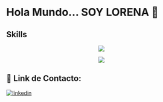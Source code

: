 
 # Hola Mundo... SOY LORENA 🙌
   
 ## Skills
 <p align="center">
  <a href="https://skillicons.dev">
    <img src="https://skillicons.dev/icons?i=git,kubernetes,docker,c,vim" />
  </a>
</p>
 <p align="center" p=10>
  <a href="https://skillicons.dev" >
    <img src="https://skillicons.dev/icons?i=js,ts,java,html,css,react,vite,redux,express,angular,mongodb,postgres,nodejs,mysql,spring,docker,git,github,supabase,firebase&perline=10" />
  </a>
</p>
 

## 🔗 Link de Contacto:
[![linkedin](https://img.shields.io/badge/linkedin-0A66C2?style=for-the-badge&logo=linkedin&logoColor=white)](https://www.linkedin.com/in/lorena-de-armas/)



